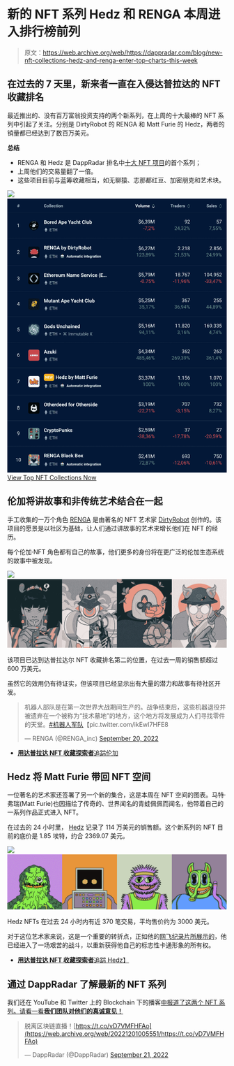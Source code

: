 # 新的 NFT 系列 Hedz 和 RENGA 本周进入排行榜前列

> 原文：<https://web.archive.org/web/https://dappradar.com/blog/new-nft-collections-hedz-and-renga-enter-top-charts-this-week>

## 在过去的 7 天里，新来者一直在入侵达普拉达的 NFT 收藏排名

最近推出的、没有百万富翁投资支持的两个新系列，在上周的十大最棒的 NFT 系列中引起了关注。分别是 DirtyRobot 的 RENGA 和 Matt Furie 的 Hedz，两者的销量都已经达到了数百万美元。

**总结**

*   RENGA 和 Hedz 是 DappRadar 排名中[十大 NFT 项目](https://web.archive.org/web/20221201005551/https://dappradar.com/nft)的首个系列；
*   上周他们的交易量翻了一倍。
*   这些项目目前与蓝筹收藏相当，如无聊猿、志那都红豆、加密朋克和艺术块。

![](img/8ed9b776e8a9c47af42dc19d7748e823.png)![Top NFT Collections in the past week](img/081f9840982fd1d1215946c5bfcd6673.png)[View Top NFT Collections Now](https://web.archive.org/web/20221201005551/https://dappradar.com/nft)

## 伦加将讲故事和非传统艺术结合在一起

手工收集的一万个角色 [RENGA](https://web.archive.org/web/20221201005551/https://dappradar.com/hub/nft-explorer/collection/renga-by-dirtyrobot) 是由著名的 NFT 艺术家 [DirtyRobot](https://web.archive.org/web/20221201005551/https://twitter.com/DirtyRobotWorks) 创作的。该项目的愿景是以社区为基础，让人们通过讲故事的艺术来增长他们在 NFT 的经历。

每个伦加·NFT 角色都有自己的故事，他们更多的身份将在更广泛的伦加生态系统的故事中被发现。

[](https://web.archive.org/web/20221201005551/https://dappradar.com/hub/nft-explorer/collection/renga-by-dirtyrobot)[![](img/c6315d5e05ffb2933be8a7bb84c7e6b0.png)<picture>![RENGA NFTs](img/f1d127136558ea71c2b050c56b164107.png)</picture>](https://web.archive.org/web/20221201005551/https://dappradar.com/hub/nft-explorer/collection/renga-by-dirtyrobot)

该项目已达到达普拉达尔 NFT 收藏排名第二的位置，在过去一周的销售额超过 600 万美元。

虽然它的效用仍有待证实，但该项目已经显示出有大量的潜力和故事有待社区开发。

> 机器人部队是在第一次世界大战期间生产的。战争结束后，这些机器退役并被遗弃在一个被称为“技术墓地”的地方，这个地方将发展成为人们寻找零件的天堂。[#机器人军队](https://web.archive.org/web/20221201005551/https://twitter.com/hashtag/RobotArmy?src=hash&ref_src=twsrc%5Etfw)【pic.twitter.com/ikEwI7HFE8 
> 
> — RENGA (@RENGA_inc) [September 20, 2022](https://web.archive.org/web/20221201005551/https://twitter.com/RENGA_inc/status/1572057962570547202?ref_src=twsrc%5Etfw)

*   [**用达普拉达 NFT 收藏探索者**追踪伦加](https://web.archive.org/web/20221201005551/https://dappradar.com/hub/nft-explorer/collection/renga-by-dirtyrobot)

## Hedz 将 Matt Furie 带回 NFT 空间

一位著名的艺术家还签署了另一个新的集合，这是本周在 NFT 空间的图表。马特·弗瑞(Matt Furie)也因描绘了传奇的、世界闻名的青蛙佩佩而闻名，他带着自己的一系列作品正式进入 NFT。

在过去的 24 小时里， [Hedz](https://web.archive.org/web/20221201005551/https://dappradar.com/hub/nft-explorer/collection/hedz-by-matt-furie) 记录了 114 万美元的销售额。这个新系列的 NFT 目前的底价是 1.85 埃特，约合 2369.07 美元。

[](https://web.archive.org/web/20221201005551/https://dappradar.com/hub/nft-explorer/collection/hedz-by-matt-furie)[![](img/5cc82aba48b83953aa36b7ccadac5886.png)<picture>![Hedz NFTs](img/1fea7fb2f074f039ff978950c7c6d2e1.png)</picture>](https://web.archive.org/web/20221201005551/https://dappradar.com/hub/nft-explorer/collection/hedz-by-matt-furie)

Hedz NFTs 在过去 24 小时内有近 370 笔交易，平均售价约为 3000 美元。

对于这位艺术家来说，这是一个重要的转折点，正如他的[网飞纪录片所展示的](https://web.archive.org/web/20221201005551/https://www.youtube.com/watch?v=5WHZM-gDONo)，他已经进入了一场艰苦的战斗，以重新获得他自己的标志性卡通形象的所有权。

*   [**用达普拉达 NFT 收藏探索者**追踪 Hedz】](https://web.archive.org/web/20221201005551/https://dappradar.com/hub/nft-explorer/collection/hedz-by-matt-furie)

## 通过 DappRadar 了解最新的 NFT 系列

我们还在 YouTube 和 Twitter 上的 Blockchain 下的播客[中报道了这两个 NFT 系列。请看一看**我们团队对他们的真诚意见！**](https://web.archive.org/web/20221201005551/https://www.youtube.com/playlist?list=PL0L1ZfahiAoOq8hl_dUQBxSCiQIGtaGJK)

> 脱离区块链直播！[https://t.co/vD7VMFHFAo](https://web.archive.org/web/20221201005551/https://t.co/vD7VMFHFAo)
> 
> — DappRadar (@DappRadar) [September 21, 2022](https://web.archive.org/web/20221201005551/https://twitter.com/DappRadar/status/1572556398889930754?ref_src=twsrc%5Etfw)